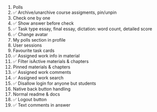 1. Polls
2. ✅ Archive/unarchive course assigments, pin/unpin
3. Check one by one
4. ✅ Show answer before check
5. ✅ Task type essay, final essay, dictation: word count, detailed score
6. ✅ Change avatar
7. My polls section in profile
8. User sessions
9. Favourite task cards
10. ✅ Assigned work info in material
11. ✅ Filter isActive materials & chapters
12. Pinned materials & chapters
13. ✅ Assigned work comments
14. ✅ Assigned work search
15. ✅ Disallow login for anyone but students
16. Native back button handling
17. Normal readme & docs
18. ✅ Logout button
19. ✅ Text comments in answer
